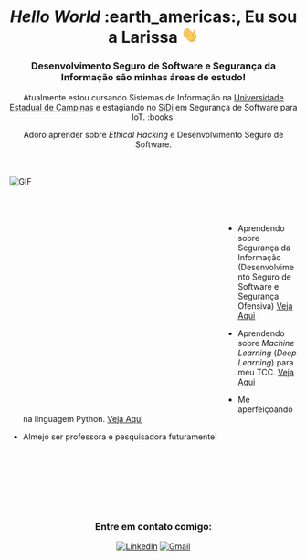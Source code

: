 <h1 align="center"><i>Hello World</i> :earth_americas:, Eu sou a Larissa <img src="https://raw.githubusercontent.com/ABSphreak/ABSphreak/master/gifs/Hi.gif" width="30px" />  </h1>
<h3 align="center">Desenvolvimento Seguro de Software e Segurança da Informação são minhas áreas de estudo!   </h3>

<div align="center">
Atualmente estou cursando Sistemas de Informação na <a href="https://www.unicamp.br/unicamp/">Universidade Estadual de Campinas</a> e estagiando no <a href="https://www.sidi.org.br/">SiDi</a> em Segurança de Software para IoT. :books: <br>

Adoro aprender sobre <i>Ethical Hacking</i> e Desenvolvimento Seguro de Software.
</br>
</br>
</br>
</div>

<div>
<img align="left" alt="GIF" src="https://media.tenor.com/images/7db4eaa3e47272c8e58ee018fc390b7d/tenor.gif" height="400" width="400"/>
</div>

<br>
<br>
<br>
<br>

  <div>

- Aprendendo sobre Segurança da Informação (Desenvolvimento Seguro de Software e Segurança Ofensiva) <a href="https://github.com/Laribene/Estudos-em-Seguranca-da-Informacao">Veja Aqui</a>

- Aprendendo sobre <i>Machine Learning</i> (<i>Deep Learning</i>) para meu TCC. [Veja Aqui](https://github.com/Laribene/MachineLearning)
  
- Me aperfeiçoando na linguagem Python. [Veja Aqui](https://github.com/Laribene/Desafios-AceleraDev-Python)
  
- Almejo ser professora e pesquisadora futuramente!

</div>
<br>
</br>
<br>
<br>
<br>
<br>

<div align="center">
<h3>Entre em contato comigo:</h3>
<p>
<a href="https://www.linkedin.com/in/larissa-benevides/" target="_blank"><img alt="LinkedIn" src="https://img.shields.io/badge/linkedin-%230077B5.svg?&style=for-the-badge&logo=linkedin&logoColor=white" /></a> 
<a href="mailto:l200805@dac.unicamp.br" target="_blank"><img alt="Gmail" src="https://img.shields.io/badge/Gmail-D14836?style=for-the-badge&logo=gmail&logoColor=white" /></a> 
</p>
</div>

<br/>



